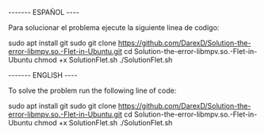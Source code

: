 ------- ESPAÑOL ----

Para solucionar el problema ejecute la siguiente linea de codigo:

sudo apt install git
sudo git clone https://github.com/DarexD/Solution-the-error-libmpv.so.-Flet-in-Ubuntu.git
cd Solution-the-error-libmpv.so.-Flet-in-Ubuntu
chmod +x SolutionFlet.sh
./SolutionFlet.sh

------- ENGLISH ----

To solve the problem run the following line of code:

sudo apt install git
sudo git clone https://github.com/DarexD/Solution-the-error-libmpv.so.-Flet-in-Ubuntu.git
cd Solution-the-error-libmpv.so.-Flet-in-Ubuntu
chmod +x SolutionFlet.sh
./SolutionFlet.sh
